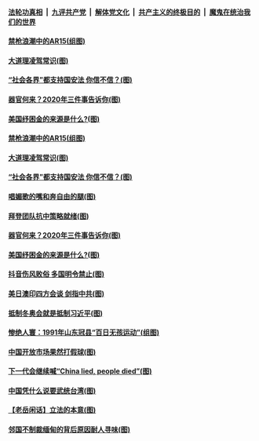 ####  [法轮功真相](../../../../basic/blob/master/README.md?t=03171831) &nbsp;|&nbsp; [九评共产党](../../../../9ping.md/blob/master/README.md?t=03171831) &nbsp;|&nbsp; [解体党文化](../../../../jtdwh.md/blob/master/README.md?t=03171831)  &nbsp;|&nbsp; [共产主义的终极目的](../../../../gczydzjmd.md/blob/master/README.md?t=03171831) &nbsp;|&nbsp; [魔鬼在统治我们的世界](../../../../mgztzwmdsj.md/blob/master/README.md?t=03171831) 

#### [禁枪浪潮中的AR15(组图)](../pages/p4/965804.md?t=03171831) 

#### [大道理凌驾常识(图)](../pages/p4/965795.md?t=03171831) 

#### [“社会各界”都支持国安法 你信不信？(图)](../pages/p4/965794.md?t=03171831) 

#### [器官何来？2020年三件事告诉你(图)](../pages/p4/965790.md?t=03171831) 

#### [美国纾困金的来源是什么?(图)](../pages/p4/965749.md?t=03171831) 



#### [禁枪浪潮中的AR15(组图)](../pages/p4/965804.md?t=03171831) 

#### [大道理凌驾常识(图)](../pages/p4/965795.md?t=03171831) 

#### [“社会各界”都支持国安法 你信不信？(图)](../pages/p4/965794.md?t=03171831) 

#### [唱媚歌的嘴和奔自由的腿(图)](../pages/p4/965793.md?t=03171831) 

#### [拜登团队抗中策略就绪(图)](../pages/p4/965791.md?t=03171831) 

#### [器官何来？2020年三件事告诉你(图)](../pages/p4/965790.md?t=03171831) 

#### [美国纾困金的来源是什么?(图)](../pages/p4/965749.md?t=03171831) 



#### [抖音伤风败俗 多国明令禁止(图)](../pages/p4/965696.md?t=03171831) 

#### [美日澳印四方会谈 剑指中共(图)](../pages/p4/965680.md?t=03171831) 

#### [抵制冬奥会就是抵制习近平(图)](../pages/p4/965677.md?t=03171831) 

#### [惨绝人寰：1991年山东冠县“百日无孩运动”(组图)](../pages/p4/965672.md?t=03171831) 

#### [中国开放市场果然打假球(图)](../pages/p4/965671.md?t=03171831) 

#### [下一代会继续喊“China lied, people died”(图)](../pages/p4/965670.md?t=03171831) 

#### [中国凭什么说要武统台湾(图)](../pages/p4/965668.md?t=03171831) 

#### [【老岳闲话】立法的本意(图)](../pages/p4/965621.md?t=03171831) 

#### [邻国不制裁缅甸的背后原因耐人寻味(图)](../pages/p4/965020.md?t=03171831) 


